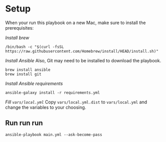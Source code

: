 # Setup
When your run this playbook on a new Mac, make sure to install the prerequisites:

*Install brew*
```
/bin/bash -c "$(curl -fsSL https://raw.githubusercontent.com/Homebrew/install/HEAD/install.sh)"
```

*Install Ansible*
Also, Git may need to be installed to download the playbook.
```
brew install ansible
brew install git
```

*Install Ansible requirements*
```
ansible-galaxy install -r requirements.yml
```

*Fill `vars/local.yml`*
Copy `vars/local.yml.dist` to `vars/local.yml` and change the variables to your choosing.

## Run run run
```
ansible-playbook main.yml --ask-become-pass
```
